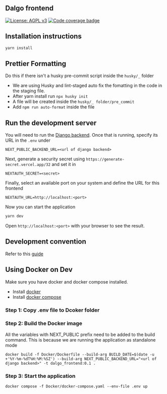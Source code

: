 ## Dalgo frontend

[![License: AGPL v3](https://img.shields.io/badge/License-AGPL%20v3-blue.svg)](https://www.gnu.org/licenses/agpl-3.0)
[![Code coverage badge](https://img.shields.io/codecov/c/github/DalgoT4D/webapp/main.svg)](https://codecov.io/gh/DalgoT4D/webapp/branch/main)

## Installation instructions

```bash
yarn install
```
## Prettier Formatting
 Do this if there isn't a husky pre-commit script inside the ```husky/_``` folder
 
- We are using Husky and lint-staged auto fix the fomatting in the code in the staging file.
- After yarn install run
  ```npx husky init```
- A file will be created inside the ```husky/_ folder/pre_commit```
- Add ```npm run auto-format``` inside the file

## Run the development server

You will need to run the [Django backend](https://github.com/DalgoT4D/DDP_backend). Once that is running, specify its URL in the `.env` under

```
NEXT_PUBLIC_BACKEND_URL=<url of django backend>
```

Next, generate a security secret using `https://generate-secret.vercel.app/32` and set it in

```
NEXTAUTH_SECRET=<secret>
```

Finally, select an available port on your system and define the URL for this frontend

```
NEXTAUTH_URL=http://localhost:<port>
```

Now you can start the application

```bash
yarn dev
```

Open `http://localhost:<port>` with your browser to see the result.

## Development convention

Refer to this [guide](https://github.com/airbnb/javascript/tree/master/react)



## Using Docker on Dev

Make sure you have docker and docker compose installed.

- Install [docker](https://docs.docker.com/engine/install/)
- Install [docker compose](https://docs.docker.com/compose/install/)

### Step 1: Copy .env file to Dcoker folder

### Step 2: Build the Docker image

All the variables with NEXT_PUBLIC prefix need to be added to the build command. This is because we are running the application as standalone mode

`docker build -f Docker/Dockerfile --build-arg BUILD_DATE=$(date -u +'%Y-%m-%dT%H:%M:%SZ') --build-arg NEXT_PUBLIC_BACKEND_URL="<url of django backend>" -t dalgo_frontend:0.1 .`

### Step 3: Start the application

`docker compose -f Docker/docker-compose.yaml --env-file .env up`
